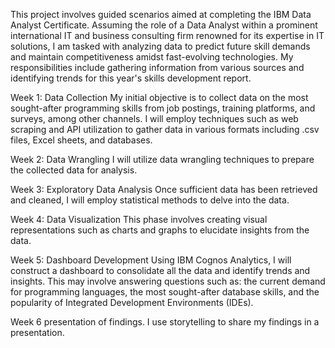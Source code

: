 This project involves guided scenarios aimed at completing the IBM Data Analyst Certificate. 
Assuming the role of a Data Analyst within a prominent international IT and business consulting firm renowned for its expertise in IT solutions, 
I am tasked with analyzing data to predict future skill demands and maintain competitiveness amidst fast-evolving technologies. 
My responsibilities include gathering information from various sources and identifying trends for this year's skills development report.

Week 1: Data Collection
My initial objective is to collect data on the most sought-after programming skills from job postings, training platforms, and surveys, among other channels. 
I will employ techniques such as web scraping and API utilization to gather data in various formats including .csv files, Excel sheets, and databases.

Week 2: Data Wrangling
I will utilize data wrangling techniques to prepare the collected data for analysis.

Week 3: Exploratory Data Analysis
Once sufficient data has been retrieved and cleaned, I will employ statistical methods to delve into the data.

Week 4: Data Visualization
This phase involves creating visual representations such as charts and graphs to elucidate insights from the data.

Week 5: Dashboard Development
Using IBM Cognos Analytics, I will construct a dashboard to consolidate all the data and identify trends and insights. 
This may involve answering questions such as:
the current demand for programming languages, the most sought-after database skills, and the popularity of Integrated Development Environments (IDEs).

Week 6 presentation of findings.
I use storytelling to share my findings in a presentation.
